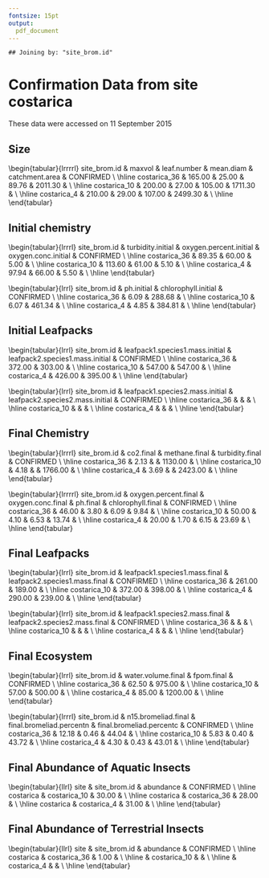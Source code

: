 ```yaml
---
fontsize: 15pt
output:
  pdf_document
---
```



```
## Joining by: "site_brom.id"
```

# Confirmation Data from site **costarica**

These data were accessed on 11 September 2015

## Size

\begin{tabular}{lrrrrl}
 site\_brom.id & maxvol & leaf.number & mean.diam & catchment.area & CONFIRMED \\ 
  \hline costarica\_36 & 165.00 & 25.00 & 89.76 & 2011.30 &      \\ 
   \hline
costarica\_10 & 200.00 & 27.00 & 105.00 & 1711.30 &      \\ 
   \hline
costarica\_4 & 210.00 & 29.00 & 107.00 & 2499.30 &      \\ 
   \hline
\end{tabular}


## Initial chemistry

\begin{tabular}{lrrrl}
 site\_brom.id & turbidity.initial & oxygen.percent.initial & oxygen.conc.initial & CONFIRMED \\ 
  \hline costarica\_36 & 89.35 & 60.00 & 5.00 &      \\ 
   \hline
costarica\_10 & 113.60 & 61.00 & 5.10 &      \\ 
   \hline
costarica\_4 & 97.94 & 66.00 & 5.50 &      \\ 
   \hline
\end{tabular}


\begin{tabular}{lrrl}
 site\_brom.id & ph.initial & chlorophyll.initial & CONFIRMED \\ 
  \hline costarica\_36 & 6.09 & 288.68 &      \\ 
   \hline
costarica\_10 & 6.07 & 461.34 &      \\ 
   \hline
costarica\_4 & 4.85 & 384.81 &      \\ 
   \hline
\end{tabular}

## Initial Leafpacks
\begin{tabular}{lrrl}
 site\_brom.id & leafpack1.species1.mass.initial & leafpack2.species1.mass.initial & CONFIRMED \\ 
  \hline costarica\_36 & 372.00 & 303.00 &      \\ 
   \hline
costarica\_10 & 547.00 & 547.00 &      \\ 
   \hline
costarica\_4 & 426.00 & 395.00 &      \\ 
   \hline
\end{tabular}

\begin{tabular}{lrrl}
 site\_brom.id & leafpack1.species2.mass.initial & leafpack2.species2.mass.initial & CONFIRMED \\ 
  \hline costarica\_36 &  &  &      \\ 
   \hline
costarica\_10 &  &  &      \\ 
   \hline
costarica\_4 &  &  &      \\ 
   \hline
\end{tabular}

## Final Chemistry
\begin{tabular}{lrrrl}
 site\_brom.id & co2.final & methane.final & turbidity.final & CONFIRMED \\ 
  \hline costarica\_36 & 2.13 &  & 1130.00 &      \\ 
   \hline
costarica\_10 & 4.18 &  & 1766.00 &      \\ 
   \hline
costarica\_4 & 3.69 &  & 2423.00 &      \\ 
   \hline
\end{tabular}


\begin{tabular}{lrrrrl}
 site\_brom.id & oxygen.percent.final & oxygen.conc.final & ph.final & chlorophyll.final & CONFIRMED \\ 
  \hline costarica\_36 & 46.00 & 3.80 & 6.09 & 9.84 &      \\ 
   \hline
costarica\_10 & 50.00 & 4.10 & 6.53 & 13.74 &      \\ 
   \hline
costarica\_4 & 20.00 & 1.70 & 6.15 & 23.69 &      \\ 
   \hline
\end{tabular}

## Final Leafpacks
\begin{tabular}{lrrl}
 site\_brom.id & leafpack1.species1.mass.final & leafpack2.species1.mass.final & CONFIRMED \\ 
  \hline costarica\_36 & 261.00 & 189.00 &      \\ 
   \hline
costarica\_10 & 372.00 & 398.00 &      \\ 
   \hline
costarica\_4 & 290.00 & 239.00 &      \\ 
   \hline
\end{tabular}

\begin{tabular}{lrrl}
 site\_brom.id & leafpack1.species2.mass.final & leafpack2.species2.mass.final & CONFIRMED \\ 
  \hline costarica\_36 &  &  &      \\ 
   \hline
costarica\_10 &  &  &      \\ 
   \hline
costarica\_4 &  &  &      \\ 
   \hline
\end{tabular}

## Final Ecosystem
\begin{tabular}{lrrl}
 site\_brom.id & water.volume.final & fpom.final & CONFIRMED \\ 
  \hline costarica\_36 & 62.50 & 975.00 &      \\ 
   \hline
costarica\_10 & 57.00 & 500.00 &      \\ 
   \hline
costarica\_4 & 85.00 & 1200.00 &      \\ 
   \hline
\end{tabular}

\begin{tabular}{lrrrl}
 site\_brom.id & n15.bromeliad.final & final.bromeliad.percentn & final.bromeliad.percentc & CONFIRMED \\ 
  \hline costarica\_36 & 12.18 & 0.46 & 44.04 &      \\ 
   \hline
costarica\_10 & 5.83 & 0.40 & 43.72 &      \\ 
   \hline
costarica\_4 & 4.30 & 0.43 & 43.01 &      \\ 
   \hline
\end{tabular}

## Final Abundance of Aquatic Insects

\begin{tabular}{llrl}
 site & site\_brom.id & abundance & CONFIRMED \\ 
  \hline costarica & costarica\_10 & 30.00 &      \\ 
   \hline
costarica & costarica\_36 & 28.00 &      \\ 
   \hline
costarica & costarica\_4 & 31.00 &      \\ 
   \hline
\end{tabular}

## Final Abundance of Terrestrial Insects
\begin{tabular}{llrl}
 site & site\_brom.id & abundance & CONFIRMED \\ 
  \hline costarica & costarica\_36 & 1.00 &      \\ 
   \hline
 & costarica\_10 &  &      \\ 
   \hline
 & costarica\_4 &  &      \\ 
   \hline
\end{tabular}
